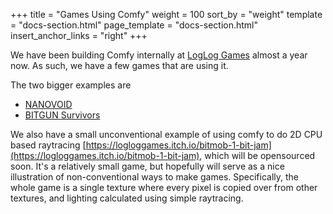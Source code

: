 +++
title = "Games Using Comfy"
weight = 100
sort_by = "weight"
template = "docs-section.html"
page_template = "docs-section.html"
insert_anchor_links = "right"
+++

We have been building Comfy internally at [LogLog Games](https://loglog.games/)
almost a year now. As such, we have a few games that are using it.

The two bigger examples are

- [NANOVOID](https://store.steampowered.com/app/2326430/NANOVOID/)
- [BITGUN Survivors](https://store.steampowered.com/app/2081500/BITGUN_Survivors)

We also have a small unconventional example of using comfy to do 2D CPU based
raytracing
[https://logloggames.itch.io/bitmob-1-bit-jam](https://logloggames.itch.io/bitmob-1-bit-jam),
which will be opensourced soon. It's a relatively small game, but hopefully
will serve as a nice illustration of non-conventional ways to make games.
Specifically, the whole game is a single texture where every pixel is copied
over from other textures, and lighting calculated using simple raytracing.
